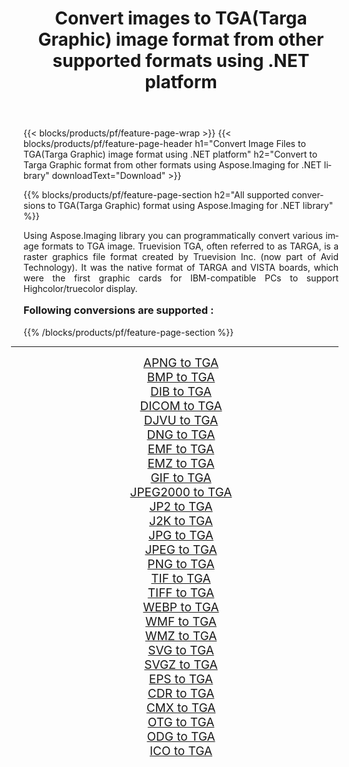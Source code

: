 ﻿---
title: Convert images to TGA(Targa Graphic) image format from other supported formats using .NET platform 
weight: 3920
url: /net/conversion/to/tga/ 
lang: en
langdirlevel: 2
locales: zh-hans,ja,it,ru,de,es,fr,nl,id,lt,pl,pt,vi,tr,ko,zh-hant,ar,hi,th,sv,cs,uk,he
description: Using Aspose.Imaging for .NET library it is easy to convert to TGA(Targa Graphic) from other supported image formats
---

{{< blocks/products/pf/feature-page-wrap >}}
{{< blocks/products/pf/feature-page-header h1="Convert Image Files to TGA(Targa Graphic) image format using .NET platform" h2="Convert to Targa Graphic format from other formats using Aspose.Imaging for .NET library" downloadText="Download" >}}


{{% blocks/products/pf/feature-page-section  h2="All supported conversions to TGA(Targa Graphic) format using Aspose.Imaging for .NET library" %}}
<p align=justify>Using Aspose.Imaging library you can programmatically convert various image formats to TGA image. Truevision TGA, often referred to as TARGA, is a raster graphics file format created by Truevision Inc. (now part of Avid Technology). It was the native format of TARGA and VISTA boards, which were the first graphic cards for IBM-compatible PCs to support Highcolor/truecolor display.</p>
<h3 style="margin-top:16px;">
Following conversions are supported :
</h3>
{{% /blocks/products/pf/feature-page-section %}}
<div class="container-fluid productfamilypage bg-gray">
    <div class="convertypes bg-gray agp-content section">
        <div class="container">
		<hr style="margin-left:-20px;"/>
		<div class="row other-converters" style="gap: 10px;font-size: 19px;text-align:center;">
		    <div class='col-md-3 other-converter remove-lp remove-rp'><a href="/imaging/net/conversion/apng-to-tga/" style="padding:15px;">APNG to TGA</a></div>
<div class='col-md-3 other-converter remove-lp remove-rp'><a href="/imaging/net/conversion/bmp-to-tga/" style="padding:15px;">BMP to TGA</a></div>
<div class='col-md-3 other-converter remove-lp remove-rp'><a href="/imaging/net/conversion/dib-to-tga/" style="padding:15px;">DIB to TGA</a></div>
<div class='col-md-3 other-converter remove-lp remove-rp'><a href="/imaging/net/conversion/dicom-to-tga/" style="padding:15px;">DICOM to TGA</a></div>
<div class='col-md-3 other-converter remove-lp remove-rp'><a href="/imaging/net/conversion/djvu-to-tga/" style="padding:15px;">DJVU to TGA</a></div>
<div class='col-md-3 other-converter remove-lp remove-rp'><a href="/imaging/net/conversion/dng-to-tga/" style="padding:15px;">DNG to TGA</a></div>
<div class='col-md-3 other-converter remove-lp remove-rp'><a href="/imaging/net/conversion/emf-to-tga/" style="padding:15px;">EMF to TGA</a></div>
<div class='col-md-3 other-converter remove-lp remove-rp'><a href="/imaging/net/conversion/emz-to-tga/" style="padding:15px;">EMZ to TGA</a></div>
<div class='col-md-3 other-converter remove-lp remove-rp'><a href="/imaging/net/conversion/gif-to-tga/" style="padding:15px;">GIF to TGA</a></div>
<div class='col-md-3 other-converter remove-lp remove-rp'><a href="/imaging/net/conversion/jpeg2000-to-tga/" style="padding:15px;">JPEG2000 to TGA</a></div>
<div class='col-md-3 other-converter remove-lp remove-rp'><a href="/imaging/net/conversion/jp2-to-tga/" style="padding:15px;">JP2 to TGA</a></div>
<div class='col-md-3 other-converter remove-lp remove-rp'><a href="/imaging/net/conversion/j2k-to-tga/" style="padding:15px;">J2K to TGA</a></div>
<div class='col-md-3 other-converter remove-lp remove-rp'><a href="/imaging/net/conversion/jpg-to-tga/" style="padding:15px;">JPG to TGA</a></div>
<div class='col-md-3 other-converter remove-lp remove-rp'><a href="/imaging/net/conversion/jpeg-to-tga/" style="padding:15px;">JPEG to TGA</a></div>
<div class='col-md-3 other-converter remove-lp remove-rp'><a href="/imaging/net/conversion/png-to-tga/" style="padding:15px;">PNG to TGA</a></div>
<div class='col-md-3 other-converter remove-lp remove-rp'><a href="/imaging/net/conversion/tif-to-tga/" style="padding:15px;">TIF to TGA</a></div>
<div class='col-md-3 other-converter remove-lp remove-rp'><a href="/imaging/net/conversion/tiff-to-tga/" style="padding:15px;">TIFF to TGA</a></div>
<div class='col-md-3 other-converter remove-lp remove-rp'><a href="/imaging/net/conversion/webp-to-tga/" style="padding:15px;">WEBP to TGA</a></div>
<div class='col-md-3 other-converter remove-lp remove-rp'><a href="/imaging/net/conversion/wmf-to-tga/" style="padding:15px;">WMF to TGA</a></div>
<div class='col-md-3 other-converter remove-lp remove-rp'><a href="/imaging/net/conversion/wmz-to-tga/" style="padding:15px;">WMZ to TGA</a></div>
<div class='col-md-3 other-converter remove-lp remove-rp'><a href="/imaging/net/conversion/svg-to-tga/" style="padding:15px;">SVG to TGA</a></div>
<div class='col-md-3 other-converter remove-lp remove-rp'><a href="/imaging/net/conversion/svgz-to-tga/" style="padding:15px;">SVGZ to TGA</a></div>
<div class='col-md-3 other-converter remove-lp remove-rp'><a href="/imaging/net/conversion/eps-to-tga/" style="padding:15px;">EPS to TGA</a></div>
<div class='col-md-3 other-converter remove-lp remove-rp'><a href="/imaging/net/conversion/cdr-to-tga/" style="padding:15px;">CDR to TGA</a></div>
<div class='col-md-3 other-converter remove-lp remove-rp'><a href="/imaging/net/conversion/cmx-to-tga/" style="padding:15px;">CMX to TGA</a></div>
<div class='col-md-3 other-converter remove-lp remove-rp'><a href="/imaging/net/conversion/otg-to-tga/" style="padding:15px;">OTG to TGA</a></div>
<div class='col-md-3 other-converter remove-lp remove-rp'><a href="/imaging/net/conversion/odg-to-tga/" style="padding:15px;">ODG to TGA</a></div>
<div class='col-md-3 other-converter remove-lp remove-rp'><a href="/imaging/net/conversion/ico-to-tga/" style="padding:15px;">ICO to TGA</a></div>
                </div>
        </div>
    </div>
</div>
<br/>

